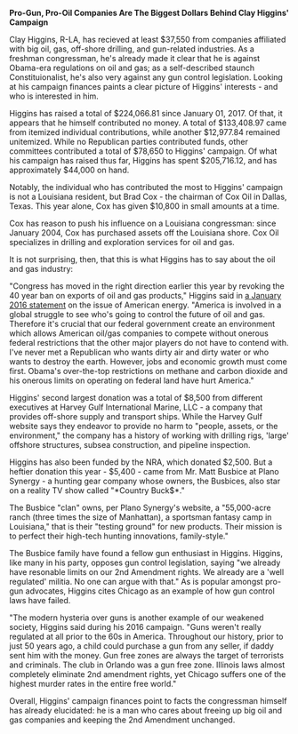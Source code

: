 **Pro-Gun, Pro-Oil Companies Are The Biggest Dollars Behind Clay Higgins' Campaign**

Clay Higgins, R-LA, has recieved at least $37,550 from companies affiliated with big oil, gas, off-shore drilling, and gun-related industries. As a freshman congressman, he's already made it clear that he is against Obama-era regulations on oil and gas; as a self-described staunch Constituionalist, he's also very against any gun control legislation. Looking at his campaign finances paints a clear picture of Higgins' interests - and who is interested in him.

Higgins has raised a total of $224,066.81 since January 01, 2017. Of that, it appears that he himself contributed no money. A total of $133,408.97 came from itemized individual contributions, while another $12,977.84 remained unitemized. While no Republican parties contributed funds, other committees contributed a total of $78,650 to Higgins' campaign. Of what his campaign has raised thus far, Higgins has spent $205,716.12, and has approximately $44,000 on hand. 

Notably, the individual who has contributed the most to Higgins' campaign is not a Louisiana resident, but Brad Cox - the chairman of Cox Oil in Dallas, Texas. This year alone, Cox has given $10,800 in small amounts at a time.

Cox has reason to push his influence on a Louisiana congressman: since January 2004, Cox has purchased assets off the Louisiana shore. Cox Oil specializes in drilling and exploration services for oil and gas.

It is not surprising, then, that this is what Higgins has to say about the oil and gas industry:

"Congress has moved in the right direction earlier this year by revoking the 40 year ban on exports of oil and gas products," Higgins said in <a href="https://votesmart.org/public-statement/1135261/issue-position-protecting-american-energy#.WXaSQdPysfE"/>a January 2016 statement</a> on the issue of American energy. "America is involved in a global struggle to see who's going to control the future of oil and gas. Therefore it's crucial that our federal government create an environment which allows American oil/gas companies to compete without onerous federal restrictions that the other major players do not have to contend with. I've never met a Republican who wants dirty air and dirty water or who wants to destroy the earth. However, jobs and economic growth must come first. Obama's over-the-top restrictions on methane and carbon dioxide and his onerous limits on operating on federal land have hurt America." 

Higgins' second largest donation was a total of $8,500 from different executives at Harvey Gulf International Marine, LLC - a company that provides off-shore supply and transport ships. While the Harvey Gulf website says they endeavor to provide no harm to "people, assets, or the environment," the company has a history of working with drilling rigs, 'large' offshore structures, subsea construction, and pipeline inspection. 

Higgins has also been funded by the NRA, which donated $2,500. But a heftier donation this year - $5,400 - came from Mr. Matt Busbice at Plano Synergy - a hunting gear company whose owners, the Busbices, also star on a reality TV show called "*Country Buck$*." 

The Busbice "clan" owns, per Plano Synergy's website, a "55,000-acre ranch (three times the size of Manhattan), a sportsman fantasy camp in Louisiana," that is their "testing ground" for new products. Their mission is to perfect their high-tech hunting innovations, family-style."

The Busbice family have found a fellow gun enthusiast in Higgins. Higgins, like many in his party, opposes gun control legislation, saying "we already have resonable limits on our 2nd Amendment rights. We already are a 'well regulated' militia. No one can argue with that." As is popular amongst pro-gun advocates, Higgins cites Chicago as an example of how gun control laws have failed.

"The modern hysteria over guns is another example of our weakened society, Higgins said during his 2016 campaign. "Guns weren't really regulated at all prior to the 60s in America. Throughout our history, prior to just 50 years ago, a child could purchase a gun from any seller, if daddy sent him with the money. Gun free zones are always the target of terrorists and criminals. The club in Orlando was a gun free zone. Illinois laws almost completely eliminate 2nd amendment rights, yet Chicago suffers one of the highest murder rates in the entire free world."

Overall, Higgins' campaign finances point to facts the congressman himself has already elucidated: he is a man who cares about freeing up big oil and gas companies and keeping the 2nd Amendment unchanged.
